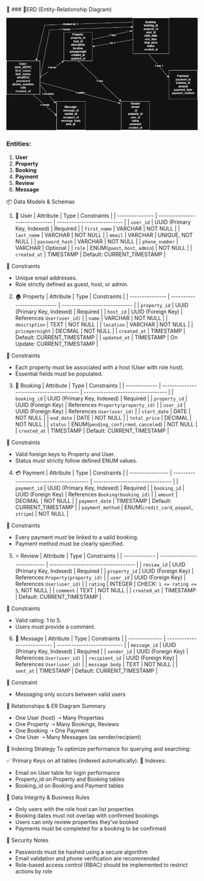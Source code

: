 🚀 ### 🎨ERD (Entity-Relationship Diagram)

![ERD](ERD/ER_Diagram_Airbnbcloneproject.drawio.png)

### Entities:

1. **User**
2. **Property**
3. **Booking**
4. **Payment**
5. **Review**
6. **Message**

📦 Data Models & Schemas

1. 👤 User
| Attribute       | Type                           | Constraints                 |
| --------------- | ------------------------------ | --------------------------- |
| `user_id`       | UUID (Primary Key, Indexed)    | Required                    |
| `first_name`    | VARCHAR                        | NOT NULL                    |
| `last_name`     | VARCHAR                        | NOT NULL                    |
| `email`         | VARCHAR                        | UNIQUE, NOT NULL            |
| `password_hash` | VARCHAR                        | NOT NULL                    |
| `phone_number`  | VARCHAR                        | Optional                    |
| `role`          | ENUM(`guest`, `host`, `admin`) | NOT NULL                    |
| `created_at`    | TIMESTAMP                      | Default: CURRENT\_TIMESTAMP |

🔐 Constraints
- Unique email addresses.
- Role strictly defined as guest, host, or admin.

2. 🏠 Property
| Attribute       | Type                        | Constraints                   |
| --------------- | --------------------------- | ----------------------------- |
| `property_id`   | UUID (Primary Key, Indexed) | Required                      |
| `host_id`       | UUID (Foreign Key)          | References `User(user_id)`    |
| `name`          | VARCHAR                     | NOT NULL                      |
| `description`   | TEXT                        | NOT NULL                      |
| `location`      | VARCHAR                     | NOT NULL                      |
| `pricepernight` | DECIMAL                     | NOT NULL                      |
| `created_at`    | TIMESTAMP                   | Default: CURRENT\_TIMESTAMP   |
| `updated_at`    | TIMESTAMP                   | On Update: CURRENT\_TIMESTAMP |

🔐 Constraints
- Each property must be associated with a host (User with role host).
- Essential fields must be populated.


3. 📅 Booking
| Attribute     | Type                                     | Constraints                        |
| ------------- | ---------------------------------------- | ---------------------------------- |
| `booking_id`  | UUID (Primary Key, Indexed)              | Required                           |
| `property_id` | UUID (Foreign Key)                       | References `Property(property_id)` |
| `user_id`     | UUID (Foreign Key)                       | References `User(user_id)`         |
| `start_date`  | DATE                                     | NOT NULL                           |
| `end_date`    | DATE                                     | NOT NULL                           |
| `total_price` | DECIMAL                                  | NOT NULL                           |
| `status`      | ENUM(`pending`, `confirmed`, `canceled`) | NOT NULL                           |
| `created_at`  | TIMESTAMP                                | Default: CURRENT\_TIMESTAMP        |

🔐 Constraints
- Valid foreign keys to Property and User.
- Status must strictly follow defined ENUM values.

4. 💳 Payment
| Attribute        | Type                                    | Constraints                      |
| ---------------- | --------------------------------------- | -------------------------------- |
| `payment_id`     | UUID (Primary Key, Indexed)             | Required                         |
| `booking_id`     | UUID (Foreign Key)                      | References `Booking(booking_id)` |
| `amount`         | DECIMAL                                 | NOT NULL                         |
| `payment_date`   | TIMESTAMP                               | Default: CURRENT\_TIMESTAMP      |
| `payment_method` | ENUM(`credit_card`, `paypal`, `stripe`) | NOT NULL                         |

🔐 Constraints
- Every payment must be linked to a valid booking.
- Payment method must be clearly specified.

5. ⭐ Review
| Attribute     | Type                        | Constraints                         |
| ------------- | --------------------------- | ----------------------------------- |
| `review_id`   | UUID (Primary Key, Indexed) | Required                            |
| `property_id` | UUID (Foreign Key)          | References `Property(property_id)`  |
| `user_id`     | UUID (Foreign Key)          | References `User(user_id)`          |
| `rating`      | INTEGER                     | CHECK: `1 <= rating <= 5`, NOT NULL |
| `comment`     | TEXT                        | NOT NULL                            |
| `created_at`  | TIMESTAMP                   | Default: CURRENT\_TIMESTAMP         |

🔐 Constraints
- Valid rating: 1 to 5.
- Users must provide a comment.

6. 💬 Message
| Attribute      | Type                        | Constraints                 |
| -------------- | --------------------------- | --------------------------- |
| `message_id`   | UUID (Primary Key, Indexed) | Required                    |
| `sender_id`    | UUID (Foreign Key)          | References `User(user_id)`  |
| `recipient_id` | UUID (Foreign Key)          | References `User(user_id)`  |
| `message_body` | TEXT                        | NOT NULL                    |
| `sent_at`      | TIMESTAMP                   | Default: CURRENT\_TIMESTAMP |

🔐 Constraint
- Messaging only occurs between valid users

🔄 Relationships & ER Diagram Summary
- One User (host) ➝ Many Properties
- One Property ➝ Many Bookings, Reviews
- One Booking ➝ One Payment
- One User ➝ Many Messages (as sender/recipient)

🧠 Indexing Strategy
To optimize performance for querying and searching:

✅ Primary Keys on all tables (indexed automatically).
📌 Indexes:
- Email on User table for login performance
- Property_id on Property and Booking tables
- Booking_id on Booking and Payment tables

🧪 Data Integrity & Business Rules
- Only users with the role host can list properties
- Booking dates must not overlap with confirmed bookings
- Users can only review properties they’ve booked
- Payments must be completed for a booking to be confirmed

🔐 Security Notes
- Passwords must be hashed using a secure algorithm 
- Email validation and phone verification are recommended
- Role-based access control (RBAC) should be implemented to restrict actions by role
